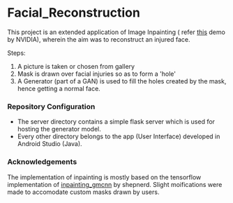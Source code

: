 # Facial_Reconstruction

This project is an extended application of Image Inpainting ( refer [this](https://www.nvidia.com/research/inpainting/) demo by NVIDIA), 
wherein the aim was to reconstruct an injured face.

Steps:
1. A picture is taken or chosen from gallery
2. Mask is drawn over facial injuries so as to form a 'hole'
3. A Generator (part of a GAN) is used to fill the holes created by the mask, hence getting a normal face.

### Repository Configuration

* The server directory contains a simple flask server which is used for hosting the generator model.
* Every other directory belongs to the app (User Interface) developed in Android Studio (Java).

### Acknowledgements

 The implementation of inpainting is mostly based on the tensorflow implementation of [inpainting_gmcnn](https://github.com/shepnerd/inpainting_gmcnn) by shepnerd. 
Slight moifications were made to accomodate custom masks drawn by users. 
